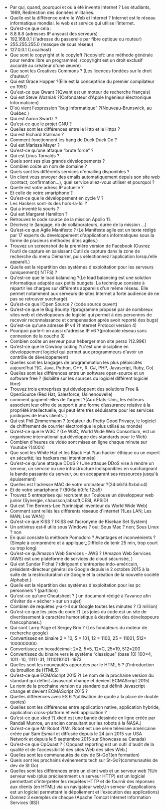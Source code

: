 - Par qui, quand, pourquoi et où a été inventé Internet ?
Les étudiants, 1969, Redirection des données militaires.
- Quelle est la différence entre le Web et Internet ?
Internet est le réseau informatique mondial. le web est service qui utilise l'internet.
- Qu’est-ce que cela :
- 8.8.8.8 (adresses IP anycast des serveurs)
- 192.168.0.1 (l'adresse du passerelle par fibre optique ou routeur)
- 255.255.255.0 (masque de sous réseau)
- 127.0.0.1 (Localhost)
- Que sont le copyright et le copyleft ?(copyleft: une méthode générale pour rendre libre un programme). (copyright est un droit exclusif accordé au créateur d'une œuvre)
- Que sont les Creatives Commons ? (Les licences fondées sur le droit d'auteur)
- Qui est Grace Hopper ?(Elle est la conceptrice du premier compilateur en 1951)
- Qu'est-ce que Qwant ?(Qwant est un moteur de recherche français)
- Qui est Steve Wozniak ?(Cofondateur d'Apple Ingénieur électronique Informaticien)
- D'où vient l'expression "bug informatique" ?(Nouveau-Brunswick, au Québec )
- Qui est Aaron Swartz ?
- Qu’est-ce que le projet GNU ?
- Quelles sont les différences entre le Http et le Https ?
- Qui est Richard Stallman ?
- Comment fonctionnent les bang de Duck Duck Go ?
- Qui est Marissa Mayer ?
- Qu’est-ce qu’une attaque “brute force” ?
- Qui est Linus Torvalds ?
- Quels sont ses plus grands développements ?
- Combien coûte un nom de domaine ?
- Quels sont les différents services d'emailing disponibles ?
- Un client vous envoyer des emails automatiquement depuis son site web (contact, confirmation...), quel service allez-vous utiliser et pourquoi ?
- Quelle est votre adress IP actuelle ?
- Et celle de votre smartphone ?
- Qu’est-ce que le développement en cycle V ?
- Les Hackers sont-ils des hors-la-loi ?
- Qui a inventé la souris ?
- Qui est Margaret Hamilton ?
- Retrouvez le code source de la mission Apollo 11.
- Décrivez le (langage, nb de collaborateurs, durée de la mission ...)
- Qu’est-ce que Agile Manifesto ? (Le Manifeste agile est un texte rédigé par 17 experts du développement d'applications informatiques sous la forme de plusieurs méthodes dites agiles.)
- Trouvez un screenshot de la première version de Facebook (Ouvrez l’outil de capture en saisissant Outil de capture dans la zone de recherche du menu Démarrer, puis sélectionnez l’application lorsqu’elle apparaît.)
- Quelle est la répartition des systèmes d'exploitation pour les serveurs (uniquement)( NTFS) ?
- Qu'est-ce que le load balancing ?(Le load balancing est une solution informatique adaptée aux petits budgets. La technique consiste à répartir les charges sur différents appareils d'un même réseau. Elle permet notamment aux serveurs de sites Internet à forte audience de ne pas se retrouver surchargé)
- Qu’est-ce que l’Open Source ? (code source ouvert)
- Qu’est-ce que le Bug Bounty ?(programme proposé par de nombreux sites web et développeurs de logiciel qui permet à des personnes de recevoir reconnaissance et compensation après avoir reporté des bugs)
- Qu'est-ce qu'une adresse IP v4 ?(Internet Protocol version 4)
- Pourquoi parle-t-on aussi d'adresse IP v6 ?(protocole réseau sans connexion de la couche 3)
- Combien coûte un serveur pour héberger mon site perso ?(2.99€)
- Qu’est-ce que le Cowboy coding ?(c'est une discipline en développement logiciel qui permet aux programmeurs d'avoir un contrôle de développement)
- Quelles sont les langages de programmation les plus plébiscités aujourd'hui ?(C, Java, Python, C++, R, C#, PHP, Javascript, Ruby, Go)
- Quelles sont les différences entre un software open-source et un software free ? (lisibilité sur les sources du logiciel différent logiciel libre)
- Trouvez trois entreprises qui développent des solutions Free & OpenSource (Red Hat, Salesforce, Usinenouvelle)
- comment gagnent-elles de l’argent ?(Aux États-Unis, les éditeurs associent leur offre de support à une forme d’assurance relative à la propriété intellectuelle, qui peut être très séduisante pour les services juridiques de leurs clients. )
- Qui est Phil Zimmermann ? (créateur du Pretty Good Privacy, le logiciel de chiffrement de courrier électronique le plus utilisé au monde)
- Qu’est-ce que le W3C ? (Le W3C, World Wide Web Consortium, est un organisme international qui développe des standards pour le Web)
- Combien d’heures de vidéo sont mises en ligne chaque minute sur Youtube ?(400h)
- Que sont les White Hat et les Black Hat ?(un hacker éthique ou un expert en sécurité; les hackers mal intentionnés)
- Qu’est-ce qu’une attaque DDoS ? (Une attaque DDoS vise à rendre un serveur, un service ou une infrastructure indisponibles en surchargeant la bande passante du serveur, ou en accaparant ses ressources jusqu'à épuisement)
- Quelles est l'adresse MAC de votre ordinateur ?(24:b6:fd:fb:bd:c4)
- Et de votre smartphone ? (80:6a:b0:fc:12:a5)
- Trouvez 5 entreprises qui recrutent sur Toulouse un développeur web junior (Synergie, chausson,labsoft,CESI, APSID)
- Qui est Tim Berners-Lee ?(principal inventeur du World Wide Web)
- Comment sont reliés les différents réseaux d'internet ?(Les LAN; Les MAN; Les WAN;)
- Qu’est-ce que KISS ? (KiSS est l’acronyme de Kisekae Set System)
- Un antivirus est-il utile sous Windows ? oui; Sous Mac ? non; Sous Linux ? non
- En quoi consiste la méthode Pomodoro ? Avantages et inconvénients ? (Simple à comprendre et à appliquer,;Difficile de tenir 25 min, trop court ou trop long)
- Qu’est-ce qu’Amazon Web Services - AWS ? (Amazon Web Services (AWS) est une plateforme de services de cloud sécurisée, )
- Qui est Sundar Pichai ? (dirigeant d'entreprise indo-américain, président-directeur général de Google depuis le 2 octobre 2015 à la suite de la restructuration de Google et la création de la nouvelle société Alphabet.)
- Quelle est la répartition des systèmes d'exploitation pour les pc personnels ? (partition)
- Qu'est-ce qu'une Cheatsheet ? ( un document rédigé à l'avance afin d'éviter de « sécher » sur un sujet)
- Combien de requêtes y-a-t-il sur Google toutes les minutes ? (3 million)
- Qu’est-ce que les joies du code ?( Les joies du code est un site de divertissement à caractère humoristique à destination des développeurs francophones.)
- Qui sont Larry Page et Sergey Brin ? (Les fondateurs du moteur de recherche google)
- Convertissez en binaire 2 = 10, 5 = 101, 12 = 1100, 25 = 11001, 512= 1000000000.
- Convertissez en hexadécimal: 2=2, 5=5, 12=C, 25=19, 512=200
- Convertissez du binaire vers le système “classique” (base 10) 100=4, 1011=10, 11111=31, 11110110101=1973
- Quelles sont les nouveautés apportées par le HTML 5 ? (l'introduction du brouillon de HTML5)
- Qu’est-ce que ECMAScript 2015 ?( Le nom de la prochaine version du standard qui définit Javascript change et devient ECMAScript 2015)
-  Le nom de la prochaine version du standard qui définit Javascript change et devient ECMAScript 2015 ?
- Quelles différences avec ES 6 ?(utilisation de quote a la place de double quotes)
- Quelles sont les différences entre application native, application hybride, application cross-platform et web application ?
- Qu’est-ce que xkcd ?(
xkcd est une bande dessinée en ligne créée par Randall Munroe, un ancien consultant sur les robots à la NASA.)
- Qu’est-ce que Mr Robot ?(Mr. Robot est une série télévisée américaine créée par Sam Esmail et diffusée depuis le 24 juin 2015 sur USA Network et depuis le 5 septembre 2015 sur Showcase au Canada)
- Qu’est-ce que OpQuast ? ( Opquast reporting est un outil d'audit de la qualité et de l'accessibilité des sites Web des sites Web.)
- Quelles sont les communautés de dev de St-Go?(en formation)
- Quels sont les prochains événements tech sur St-Go?(communautés de dev de St Go)
- Quelles sont les différences entre un client web et un serveur web ?(Un serveur web (plus précisemment un serveur HTTP) est un logiciel permettant d'interpréter les requêtes HTTP et de fournir des réponses aux clients (en HTML) via un navigateur web;Un serveur d'applications est un logiciel permettant le dépoliement et l'exécution des applications)
- Donnez 3 exemples de chaque (Apache Tomcat
Internet Information Services (IIS))



